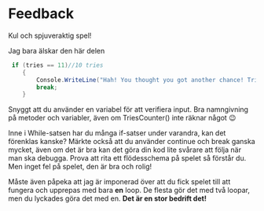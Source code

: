 # Feedback

Kul och spjuveraktig spel!

Jag bara älskar den här delen
```cs
 if (tries == 11)//10 tries 
    {
        Console.WriteLine("Hah! You thought you got another chance! Tricksies! You have lost the game ;) ");
        break;
    }
```

Snyggt att du använder en variabel för att verifiera input.
Bra namngivning på metoder och variabler, även om TriesCounter() inte räknar något :wink:

Inne i While-satsen har du många if-satser under varandra, kan det förenklas kanske?
Märkte också att du använder continue och break ganska mycket, även om det är bra kan det göra din kod lite svårare att följa när man ska debugga. Prova att rita ett flödesschema på spelet så förstår du. Men inget fel på spelet, den är bra och rolig!

Måste även påpeka att jag är imponerad över att du fick spelet till att fungera och upprepas med bara **en** loop. De flesta gör det med två loopar, men du lyckades göra det med en. **Det är en stor bedrift det!** 

